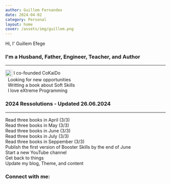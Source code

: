 ```yaml
---
author: Guillem Fernandex
date: 2024-04-02
category: Personal
layout: home
cover: /assets/img/guillem.png
---
```


Hi, I' Guillem Efege

### I'm a Husband, Father, Engineer, Teacher, and Author
---

<img align="center" alt="guillem.cat" width="22px" src="https://avatars0.githubusercontent.com/u/47561027?s=60&v=4"> I co-founded CoKaiDo<br>
<i class="fa-solid fa-magnifying-glass"></i>&nbsp;&nbsp;Looking for new opportunities<br>
<i class="fa-solid fa-book-open"></i>&nbsp;&nbsp;Writting a book about Soft Skills<br>
<i class="fa-solid fa-laptop-code"></i>&nbsp;&nbsp;I love eXtreme Programming<br>

### 2024 Ressolutions - Updated 26.06.2024
---

<i class="fa-regular fa-square-check"></i> Read three books in April (3/3)<br>
<i class="fa-regular fa-square-check"></i> Read three books in May (3/3)<br>
<i class="fa-regular fa-square-check"></i> Read three books in June (3/3)<br>
<i class="fa-regular fa-square-check"></i> Read three books in July (3/3)<br>
<i class="fa-regular fa-square-check"></i> Read three books in Seppember (3/3)<br>
<i class="fa-regular fa-square"></i> Publish the first version of Booster Skills by the end of June<br>
<i class="fa-regular fa-square-check"></i> Start a new YouTube channel<br>
<i class="fa-regular fa-square-check"></i> Get back to things<br>
<i class="fa-regular fa-square-check"></i> Update my blog, Theme, and content<br>

### Connect with me:

[<i class="fa-brands fa-safari fa-lg"></i>][guillem_cat] 
[<i class="fa-brands fa-youtube fa-lg"></i>][youtube] 
[<i class="fa-brands fa-twitter fa-lg"></i>][twitter] 
[<i class="fa-brands fa-linkedin fa-lg"></i>][linkedin]


[linkedin]: https://www.linkedin.com/in/gfernandezg/
[guillem_cat]: http://guillem.cat
[youtube]: https://www.youtube.com/channel/UCGSJjiAYjwY3UcE12VoGFRA
[twitter]: https://twitter.com/guillemfg?lang=en
[linkedin]: https://es.linkedin.com/in/gfernandezg
[swift]: https://swift.org
[xcode]: https://developer.apple.com/xcode/
[kotlin]: https://https://kotlinlang.org/
[git]: https://git-scm.com/book/en/v2/GitHub-Maintaining-a-Project
[ios]: https://developer.apple.com/
[swagger]: https://swagger.io/
[vim]: https://www.vim.org/
[Twitter_CoKaiDo]: https://twitter.com/cokaido_es
